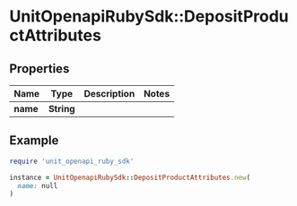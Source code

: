 # UnitOpenapiRubySdk::DepositProductAttributes

## Properties

| Name | Type | Description | Notes |
| ---- | ---- | ----------- | ----- |
| **name** | **String** |  |  |

## Example

```ruby
require 'unit_openapi_ruby_sdk'

instance = UnitOpenapiRubySdk::DepositProductAttributes.new(
  name: null
)
```

